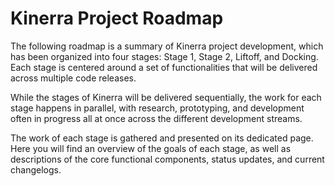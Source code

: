 # Kinerra Project Roadmap

The following roadmap is a summary of Kinerra project development, which has been organized into four stages: Stage 1, Stage 2, Liftoff, and Docking. Each stage is centered around a set of functionalities that will be delivered across multiple code releases.

While the stages of Kinerra will be delivered sequentially, the work for each stage happens in parallel, with research, prototyping, and development often in progress all at once across the different development streams.

The work of each stage is gathered and presented on its dedicated page. Here you will find an overview of the goals of each stage, as well as descriptions of the core functional components, status updates, and current changelogs.